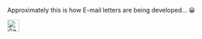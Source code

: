 Approximately this is how E-mail letters are being developed... 😀

<img alt="GitHub commit activity" src="https://img.shields.io/github/commit-activity/y/tamga05/E-mail_letter?style=flat-square" height="27">
